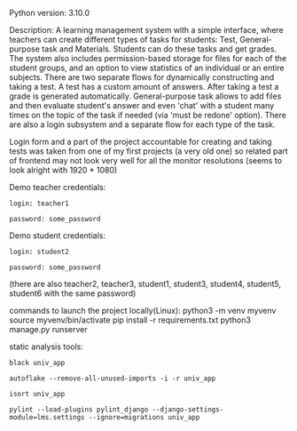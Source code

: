 Python version: 3.10.0

Description:
A learning management system with a simple interface, where teachers can create
different types of tasks for students:  Test, General-purpose task and Materials.
Students can do these tasks and get grades.
The system also includes permission-based storage for files for each of the student groups, 
and an option to view statistics of an individual or an entire subjects.
There are two separate flows for dynamically constructing and taking a test. A test has a custom
amount of answers. After taking a test a grade is generated automatically.
General-purpose task allows to add files and then evaluate student's answer and even 'chat' with a
student many times on the topic of the task if needed (via 'must be redone' option).
There are also a login subsystem and a separate flow for each type of the task.

Login form and a part of the project accountable for creating and taking tests was taken from one of my first
projects (a very old one) so related part of frontend may not look very well for all the
monitor resolutions (seems to look alright with 1920 * 1080)


     
Demo teacher credentials:

    login: teacher1      
    
    password: some_password

Demo student credentials:

    login: student2
    
    password: some_password

(there are also teacher2, teacher3, student1, student3, student4, student5, student6
with the same password)


commands to launch the project locally(Linux):
        python3 -m venv myvenv
        source myvenv/bin/activate
        pip install -r requirements.txt
        python3 manage.py runserver 


static analysis tools:

    black univ_app
    
    autoflake --remove-all-unused-imports -i -r univ_app
    
    isort univ_app
    
    pylint --load-plugins pylint_django --django-settings-module=lms.settings --ignore=migrations univ_app
